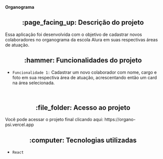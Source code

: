 **Organograma**


<h2 align="center">:page_facing_up: Descrição do projeto </h2>
<p>Essa aplicação foi desenvolvida com o objetivo de cadastrar novos colaboradores no organograma da escola Alura em suas respectivas áreas de atuação.</p>




<h2 align="center">:hammer: Funcionalidades do projeto </h2>

- ``Funcionalidade 1:`` Cadastrar um novo colaborador com nome, cargo e foto em sua respectiva área de atuação, acrescentando então um card na área selecionada.



<br>
<h2 align="center"> :file_folder: Acesso ao projeto </h2>
<p> Você pode acessar o projeto final clicando aqui: https://organo-psi.vercel.app
<br>


<h2 align="center"> :computer: Tecnologias utilizadas </h2>

- ``React``
